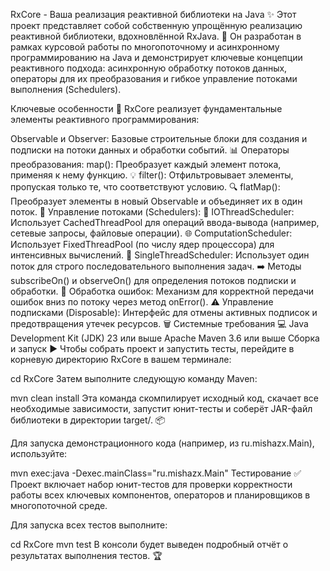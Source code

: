 RxCore - Ваша реализация реактивной библиотеки на Java ✨
Этот проект представляет собой собственную упрощённую реализацию реактивной библиотеки, вдохновлённой RxJava. 🚀 Он разработан в рамках курсовой работы по многопоточному и асинхронному программированию на Java и демонстрирует ключевые концепции реактивного подхода: асинхронную обработку потоков данных, операторы для их преобразования и гибкое управление потоками выполнения (Schedulers).

Ключевые особенности 🔑
RxCore реализует фундаментальные элементы реактивного программирования:

Observable и Observer: Базовые строительные блоки для создания и подписки на потоки данных и обработки событий. 📊
Операторы преобразования:
map(): Преобразует каждый элемент потока, применяя к нему функцию. 💡
filter(): Отфильтровывает элементы, пропуская только те, что соответствуют условию. 🔍
flatMap(): Преобразует элементы в новый Observable и объединяет их в один поток. 🔗
Управление потоками (Schedulers): 🚦
IOThreadScheduler: Использует CachedThreadPool для операций ввода-вывода (например, сетевые запросы, файловые операции). 🌐
ComputationScheduler: Использует FixedThreadPool (по числу ядер процессора) для интенсивных вычислений. 🧠
SingleThreadScheduler: Использует один поток для строго последовательного выполнения задач. ➡️
Методы subscribeOn() и observeOn() для определения потоков подписки и обработки. 🧵
Обработка ошибок: Механизм для корректной передачи ошибок вниз по потоку через метод onError(). ⚠️
Управление подписками (Disposable): Интерфейс для отмены активных подписок и предотвращения утечек ресурсов. 🗑️
Системные требования 💻
Java Development Kit (JDK) 23 или выше
Apache Maven 3.6 или выше
Сборка и запуск ▶️
Чтобы собрать проект и запустить тесты, перейдите в корневую директорию RxCore в вашем терминале:

cd RxCore
Затем выполните следующую команду Maven:

mvn clean install
Эта команда скомпилирует исходный код, скачает все необходимые зависимости, запустит юнит-тесты и соберёт JAR-файл библиотеки в директории target/. 📦

Для запуска демонстрационного кода (например, из ru.mishazx.Main), используйте:

mvn exec:java -Dexec.mainClass="ru.mishazx.Main"
Тестирование ✅
Проект включает набор юнит-тестов для проверки корректности работы всех ключевых компонентов, операторов и планировщиков в многопоточной среде.

Для запуска всех тестов выполните:

cd RxCore
mvn test
В консоли будет выведен подробный отчёт о результатах выполнения тестов. 🏆
